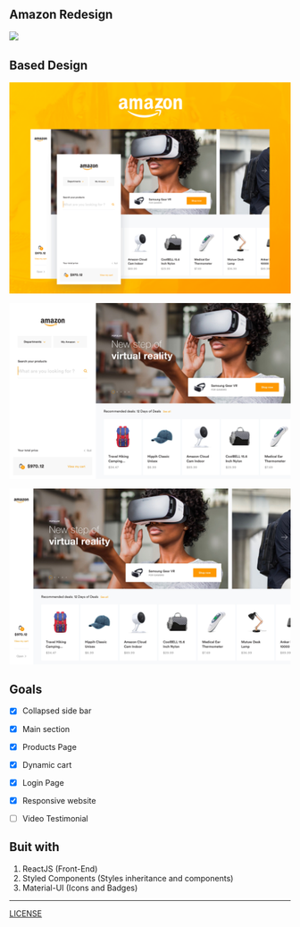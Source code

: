 ## Amazon Redesign

![](https://cdn0.tnwcdn.com/wp-content/blogs.dir/1/files/2016/02/AMAZON-1200x537.png)

## Based Design

![Based design](./public/readme/AmazonRedesign.png)

![Based design](./public/readme/AmazonRedesign1.jpg)

![Based design](./public/readme/AmazonRedesign2.jpg)

## Goals

- [X] Collapsed side bar
- [X] Main section
- [X] Products Page
- [X] Dynamic cart
- [X] Login Page
- [X] Responsive website
- [ ] Video Testimonial


## Buit with


1. ReactJS (Front-End)
2. Styled Components (Styles inheritance and components)
3. Material-UI (Icons and Badges)

-----

[LICENSE](./LICENSE)
